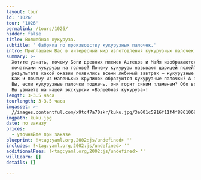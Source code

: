 ```yaml
---
layout: tour
id: '1026'
tour: '1026'
permalink: /tours/1026/
hidden: false
title: Волшебная кукуруза.
subtitle: ' Фабрика по производству кукурузных палочек.'
intro: Приглашаем Вас в интересный мир изготовления кукурузных палочек!
summary: >-
  Хотите узнать, почему Боги древних племен Ацтеков и Майя изображаются с
  початками кукурузы на голове? Почему кукурузы называют царицей полей? В
  результате какой оказии появились всеми любимый завтрак – кукурузные хлопья?
  Как и почему из маленьких крупинок образуются кукурузные палочки? А знаете ли
  Вы, если кукурузные палочки поджечь, они горят синим пламенем? Обо всем этом,
  Вы узнаете на нашей экскурсии «Волшебная кукуруза»!
length: 3-3.5 часа
tourlength: 3-3.5 часа
imgasset: >-
  //images.contentful.com/x9tc47a70skr/kuku.jpg/3e001c5916f11f4f88610681c4a19040/kuku.jpg
imgpath: kuku.jpg
date: по заказу
prices:
  - уточняйте при заказе
blueprint: !<tag:yaml.org,2002:js/undefined> ''
includes: !<tag:yaml.org,2002:js/undefined> ''
additionalFees: !<tag:yaml.org,2002:js/undefined> ''
willLearn: []
details: []

---
```

